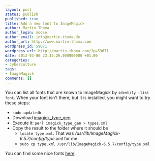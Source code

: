 ```yaml
---
layout: post
status: publish
published: true
title: Add a new font to ImageMagick
author: Martin Thoma
author_login: moose
author_email: info@martin-thoma.de
author_url: http://www.martin-thoma.com
wordpress_id: 59671
wordpress_url: http://martin-thoma.com/?p=59671
date: 2013-03-06 23:15:26.000000000 +01:00
categories:
- Cyberculture
tags:
- ImageMagick
comments: []
---
```

You can list all fonts that are known to ImageMagick by <code>identify -list font</code>. When your font isn't there, but it is installed, you might want to try these steps:

<ul>
  <li><code>sudo updatedb</code></li>
  <li>Download <a href="http://www.imagemagick.org/Usage/scripts/imagick_type_gen">imagick_type_gen</a></li>
  <li>Execute it: <code>perl imagick_type_gen > types.xml</code></li>
  <li>Copy the result to the folder where it should be
  <ul>
    <li><code>locate type.xml</code>. That was <em>/usr/lib/ImageMagick-6.5.7/config/type.xml</em> for me</li>
    <li><code>sudo cp type.xml /usr/lib/ImageMagick-6.5.7/config/type.xml</code></li>
  </ul>
  </li>
</ul>

You can find some nice fonts <a href="http://www.losttype.com/browse/">here</a>.
